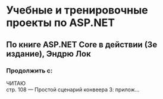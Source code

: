# Учебные и тренировочные проекты по ASP.NET
## По книге ASP.NET Core в действии (3е издание), Эндрю Лок
### Продолжить с:  
ЧИТАЮ  
стр. 108 — Простой сценарий конвеера 3: прилож... 
